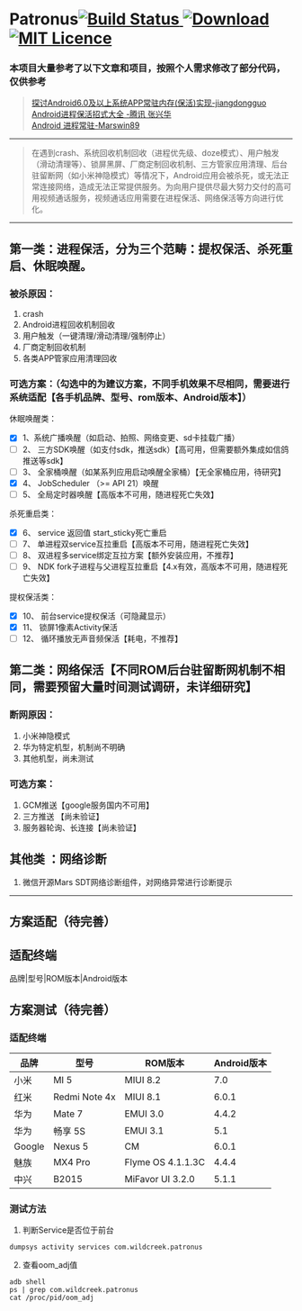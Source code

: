  # Patronus[![Build Status](https://travis-ci.org/wildcreek/Patronus.svg?branch=master)](https://travis-ci.org/wildcreek/Patronus)[ ![Download](https://api.bintray.com/packages/wildcreek/maven/patronus/images/download.svg) ](https://bintray.com/wildcreek/maven/patronus/_latestVersion)[![MIT Licence](https://badges.frapsoft.com/os/mit/mit.svg?v=103)](LICENSE)

### 本项目大量参考了以下文章和项目，按照个人需求修改了部分代码，仅供参考

>[探讨Android6.0及以上系统APP常驻内存(保活)实现-jiangdongguo](https://github.com/jiangdongguo/KeepingAppAlive.git)</br>
>[Android进程保活招式大全 -腾讯 张兴华](http://dev.qq.com/topic/57ac4a0ea374c75371c08ce8)</br>
>[Android 进程常驻-Marswin89](http://blog.csdn.net/Marswin89)</br>

---------------------------------------
> 在遇到crash、系统回收机制回收（进程优先级、doze模式）、用户触发（滑动清理等）、锁屏黑屏、厂商定制回收机制、三方管家应用清理、后台驻留断网（如小米神隐模式）等情况下，Android应用会被杀死，或无法正常连接网络，造成无法正常提供服务。为向用户提供尽最大努力交付的高可用视频通话服务，视频通话应用需要在进程保活、网络保活等方向进行优化。
---------------------------------------
## 第一类：进程保活，分为三个范畴：提权保活、杀死重启、休眠唤醒。

### 被杀原因：
1. crash
2. Android进程回收机制回收
3. 用户触发（一键清理/滑动清理/强制停止）
4. 厂商定制回收机制
5. 各类APP管家应用清理回收
### 可选方案：（勾选中的为建议方案，不同手机效果不尽相同，需要进行系统适配【各手机品牌、型号、rom版本、Android版本】）

休眠唤醒类：
- [x] 1、系统广播唤醒（如启动、拍照、网络变更、sd卡挂载广播）
- [ ] 2、 三方SDK唤醒（如支付sdk，推送sdk）【高可用，但需要额外集成如信鸽推送等sdk】
- [ ] 3、 全家桶唤醒（如某系列应用启动唤醒全家桶）【无全家桶应用，待研究】
- [x] 4、 JobScheduler （>= API 21）唤醒
- [ ] 5、 全局定时器唤醒【高版本不可用，随进程死亡失效】

杀死重启类：
- [x] 6、 service 返回值 start_sticky死亡重启
- [ ] 7、 单进程双service互拉重启【高版本不可用，随进程死亡失效】
- [ ] 8、 双进程多service绑定互拉方案【额外安装应用，不推荐】
- [ ] 9、 NDK fork子进程与父进程互拉重启【4.x有效，高版本不可用，随进程死亡失效】

提权保活类：
- [x] 10、 前台service提权保活（可隐藏显示）
- [x] 11、 锁屏1像素Activity保活
- [ ] 12、 循环播放无声音频保活【耗电，不推荐】

## 第二类：网络保活【不同ROM后台驻留断网机制不相同，需要预留大量时间测试调研，未详细研究】

### 断网原因：
1. 小米神隐模式
2. 华为特定机型，机制尚不明确
3. 其他机型，尚未测试
### 可选方案：
1. GCM推送【google服务国内不可用】
2. 三方推送 【尚未验证】
3. 服务器轮询、长连接【尚未验证】

## 其他类  ：网络诊断

1. 微信开源Mars SDT网络诊断组件，对网络异常进行诊断提示

---------------------------------------
## 方案适配（待完善）
## 适配终端
品牌|型号|ROM版本|Android版本
## 方案测试（待完善）
### 适配终端
品牌|型号|ROM版本|Android版本
-|-|-|-
小米|MI 5|MIUI 8.2|7.0
红米|Redmi Note 4x|MIUI 8.1|6.0.1
华为|Mate 7|EMUI 3.0|4.4.2
华为|畅享 5S|EMUI 3.1|5.1
Google|Nexus 5|CM |6.0.1
魅族|MX4 Pro |Flyme OS 4.1.1.3C |4.4.4
中兴|B2015 |MiFavor UI 3.2.0 |5.1.1
### 测试方法
1. 判断Service是否位于前台
```
dumpsys activity services com.wildcreek.patronus
```
2. 查看oom_adj值
```
adb shell
ps | grep com.wildcreek.patronus
cat /proc/pid/oom_adj
```
